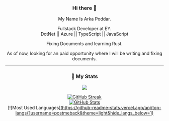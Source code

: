 <div align="center">
  
### Hi there 👋

My Name Is Arka Poddar.

Fullstack Developer at EY.<br/>
DotNet || Azure || TypeScript || JavaScript 

Fixing Documents and learning Rust.

As of now, looking for an paid opportunity where I will be writing and fixing documents.
  
---
### 🔖 My Stats

[![](https://komarev.com/ghpvc/?username=postmeback&style=flat-square&color=C691E9)](https://github.com/antonkomarev/github-profile-views-counter)

[![GitHub Streak](https://github-readme-streak-stats.herokuapp.com?user=postmeback&theme=material-palenight&hide_border=true)](https://git.io/streak-stats)
  <br/>
[![GitHub Stats](https://github-readme-stats.vercel.app/api?username=postmeback&show_icons=true&hide_border=true&theme=material-palenight&count_private=true)](https://github.com/anuraghazra/github-readme-stats)
  <br/>
[![Most Used Languages][(https://github-readme-stats.vercel.app/api/top-langs/?username=postmeback&theme=light&hide_langs_below=1)](https://github-readme-stats.vercel.app/api/top-langs/?username=postmeback&theme=dark&hide_langs_below=1)

</div>
